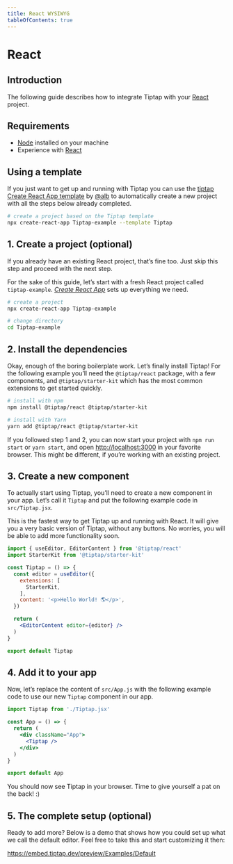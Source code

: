 ```yaml
---
title: React WYSIWYG
tableOfContents: true
---
```


# React

## Introduction
The following guide describes how to integrate Tiptap with your [React](https://reactjs.org/) project.

## Requirements
* [Node](https://nodejs.org/en/download/) installed on your machine
* Experience with [React](https://reactjs.org/docs/getting-started.html)

## Using a template
If you just want to get up and running with Tiptap you can use the [tiptap Create React App template](https://github.com/alb/cra-template-tiptap) by [@alb](https://github.com/alb) to automatically create a new project with all the steps below already completed.

```bash
# create a project based on the Tiptap template
npx create-react-app Tiptap-example --template Tiptap
```

## 1. Create a project (optional)
If you already have an existing React project, that’s fine too. Just skip this step and proceed with the next step.

For the sake of this guide, let’s start with a fresh React project called `tiptap-example`. [*Create React App*](https://reactjs.org/docs/getting-started.html) sets up everything we need.

```bash
# create a project
npx create-react-app Tiptap-example

# change directory
cd Tiptap-example
```

## 2. Install the dependencies
Okay, enough of the boring boilerplate work. Let’s finally install Tiptap! For the following example you’ll need the `@tiptap/react` package, with a few components, and `@tiptap/starter-kit` which has the most common extensions to get started quickly.

```bash
# install with npm
npm install @tiptap/react @tiptap/starter-kit

# install with Yarn
yarn add @tiptap/react @tiptap/starter-kit
```

If you followed step 1 and 2, you can now start your project with `npm run start` or `yarn start`, and open [http://localhost:3000](http://localhost:3000) in your favorite browser. This might be different, if you’re working with an existing project.

## 3. Create a new component
To actually start using Tiptap, you’ll need to create a new component in your app. Let’s call it `Tiptap` and put the following example code in `src/Tiptap.jsx`.

This is the fastest way to get Tiptap up and running with React. It will give you a very basic version of Tiptap, without any buttons. No worries, you will be able to add more functionality soon.

```jsx
import { useEditor, EditorContent } from '@tiptap/react'
import StarterKit from '@tiptap/starter-kit'

const Tiptap = () => {
  const editor = useEditor({
    extensions: [
      StarterKit,
    ],
    content: '<p>Hello World! 🌎️</p>',
  })

  return (
    <EditorContent editor={editor} />
  )
}

export default Tiptap
```

## 4. Add it to your app
Now, let’s replace the content of `src/App.js` with the following example code to use our new `Tiptap` component in our app.

```jsx
import Tiptap from './Tiptap.jsx'

const App = () => {
  return (
    <div className="App">
      <Tiptap />
    </div>
  )
}

export default App
```

You should now see Tiptap in your browser. Time to give yourself a pat on the back! :)

## 5. The complete setup (optional)
Ready to add more? Below is a demo that shows how you could set up what we call the default editor. Feel free to take this and start customizing it then:

https://embed.tiptap.dev/preview/Examples/Default
